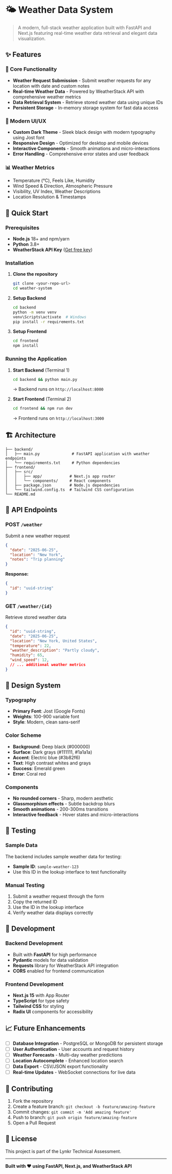# 🌤️ Weather Data System

> A modern, full-stack weather application built with FastAPI and Next.js featuring real-time weather data retrieval and elegant data visualization.

## ✨ Features

### 🎯 Core Functionality
- **Weather Request Submission** - Submit weather requests for any location with date and custom notes
- **Real-time Weather Data** - Powered by WeatherStack API with comprehensive weather metrics
- **Data Retrieval System** - Retrieve stored weather data using unique IDs
- **Persistent Storage** - In-memory storage system for fast data access

### 🎨 Modern UI/UX
- **Custom Dark Theme** - Sleek black design with modern typography using Jost font
- **Responsive Design** - Optimized for desktop and mobile devices
- **Interactive Components** - Smooth animations and micro-interactions
- **Error Handling** - Comprehensive error states and user feedback

### 📊 Weather Metrics
- Temperature (°C), Feels Like, Humidity
- Wind Speed & Direction, Atmospheric Pressure
- Visibility, UV Index, Weather Descriptions
- Location Resolution & Timestamps

## 🚀 Quick Start

### Prerequisites
- **Node.js** 18+ and npm/yarn
- **Python** 3.8+
- **WeatherStack API Key** ([Get free key](https://weatherstack.com/))

### Installation

1. **Clone the repository**
   ```bash
   git clone <your-repo-url>
   cd weather-system
   ```

2. **Setup Backend**
   ```bash
   cd backend
   python -m venv venv
   venv\Scripts\activate  # Windows
   pip install -r requirements.txt
   ```

3. **Setup Frontend**
   ```bash
   cd frontend
   npm install
   ```

### Running the Application

1. **Start Backend** (Terminal 1)
   ```bash
   cd backend && python main.py
   ```
   → Backend runs on `http://localhost:8000`

2. **Start Frontend** (Terminal 2)
   ```bash
   cd frontend && npm run dev
   ```
   → Frontend runs on `http://localhost:3000`

## 🏗️ Architecture

```
├── backend/
│   ├── main.py              # FastAPI application with weather endpoints
│   └── requirements.txt     # Python dependencies
├── frontend/
│   ├── src/
│   │   ├── app/            # Next.js app router
│   │   └── components/     # React components
│   ├── package.json        # Node.js dependencies
│   └── tailwind.config.ts  # Tailwind CSS configuration
└── README.md
```

## 🔌 API Endpoints

### POST `/weather`
Submit a new weather request
```json
{
  "date": "2025-06-25",
  "location": "New York",
  "notes": "Trip planning"
}
```

**Response:**
```json
{
  "id": "uuid-string"
}
```

### GET `/weather/{id}`
Retrieve stored weather data
```json
{
  "id": "uuid-string",
  "date": "2025-06-25",
  "location": "New York, United States",
  "temperature": 22,
  "weather_description": "Partly cloudy",
  "humidity": 65,
  "wind_speed": 12,
  // ... additional weather metrics
}
```

## 🎨 Design System

### Typography
- **Primary Font**: Jost (Google Fonts)
- **Weights**: 100-900 variable font
- **Style**: Modern, clean sans-serif

### Color Scheme
- **Background**: Deep black (#000000)
- **Surface**: Dark grays (#111111, #1a1a1a)
- **Accent**: Electric blue (#3b82f6)
- **Text**: High contrast whites and grays
- **Success**: Emerald green
- **Error**: Coral red

### Components
- **No rounded corners** - Sharp, modern aesthetic
- **Glassmorphism effects** - Subtle backdrop blurs
- **Smooth animations** - 200-300ms transitions
- **Interactive feedback** - Hover states and micro-interactions

## 🧪 Testing

### Sample Data
The backend includes sample weather data for testing:
- **Sample ID**: `sample-weather-123`
- Use this ID in the lookup interface to test functionality

### Manual Testing
1. Submit a weather request through the form
2. Copy the returned ID
3. Use the ID in the lookup interface
4. Verify weather data displays correctly

## 🔧 Development

### Backend Development
- Built with **FastAPI** for high performance
- **Pydantic** models for data validation
- **Requests** library for WeatherStack API integration
- **CORS** enabled for frontend communication

### Frontend Development
- **Next.js 15** with App Router
- **TypeScript** for type safety
- **Tailwind CSS** for styling
- **Radix UI** components for accessibility

## 📈 Future Enhancements

- [ ] **Database Integration** - PostgreSQL or MongoDB for persistent storage
- [ ] **User Authentication** - User accounts and request history
- [ ] **Weather Forecasts** - Multi-day weather predictions
- [ ] **Location Autocomplete** - Enhanced location search
- [ ] **Data Export** - CSV/JSON export functionality
- [ ] **Real-time Updates** - WebSocket connections for live data

## 🤝 Contributing

1. Fork the repository
2. Create a feature branch: `git checkout -b feature/amazing-feature`
3. Commit changes: `git commit -m 'Add amazing feature'`
4. Push to branch: `git push origin feature/amazing-feature`
5. Open a Pull Request

## 📝 License

This project is part of the Lynkr Technical Assessment.

---

**Built with ❤️ using FastAPI, Next.js, and WeatherStack API**
